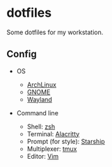 # dotfiles

Some dotfiles for my workstation.

## Config

- OS
  - [ArchLinux](https://www.archlinux.org/)
  - [GNOME](https://www.gnome.org/)
  - [Wayland](https://wayland.freedesktop.org/) 

- Command line
  - Shell: [zsh](https://sourceforge.net/projects/zsh/)
  - Terminal: [Alacritty](https://github.com/alacritty/alacritty)
  - Prompt (for style): [Starship](https://starship.rs/)
  - Multiplexer: [tmux](https://github.com/tmux/tmux/wiki)
  - Editor: [Vim](https://www.vim.org/)
